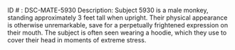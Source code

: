 ID # : DSC-MATE-5930
Description: Subject 5930 is a male monkey, standing approximately 3 feet tall when upright. Their physical appearance is otherwise unremarkable, save for a perpetually frightened expression on their mouth. The subject is often seen wearing a hoodie, which they use to cover their head in moments of extreme stress.